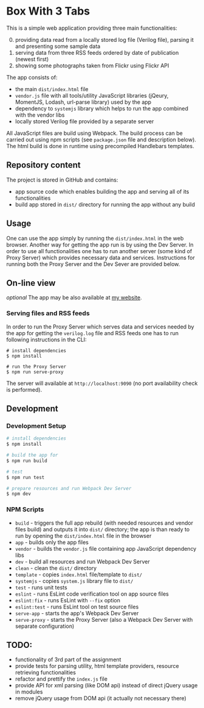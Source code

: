 # Box With 3 Tabs

This is a simple web application providing three main functionalities:

0. providing data read from a locally stored log file (Verilog file), parsing it and presenting some sample data
0. serving data from three RSS feeds ordered by date of publication (newest first)
0. showing some photographs taken from Flickr using Flickr API

The app consists of:
- the main `dist/index.html` file
- `vendor.js` file with all tools/utility JavaScript libraries (jQeury, MomentJS, Lodash, url-parse library) used by the app
- dependency to `systemjs` library which helps to run the app combined with the vendor libs
- locally stored Verilog file provided by a separate server 

All JavaScript files are build using Webpack. The build process can be carried out using npm scripts (see `package.json` file and description below).
The html build is done in runtime using precompiled Handlebars templates. 

## Repository content

The project is stored in GitHub and contains:
- app source code which enables building the app and serving all of its functionalities
- build app stored in ```dist/``` directory for running the app without any build

## Usage

One can use the app simply by running the `dist/index.html` in the web browser.
Another way for getting the app run is by using the Dev Server.
In order to use all functionalities one has to run another server (some kind of Proxy Server) which provides necessary data and services.
Instructions for running both the Proxy Server and the Dev Sever are provided below.

## On-line view

<i>optional</i>
The app may be also available at [my website](http://demo.kodzix.pl).

### Serving files and RSS feeds

In order to run the Proxy Server which serves data and services needed by the app for getting the `verilog.log` file and RSS feeds
one has to run following instructions in the CLI:

```
# install dependencies
$ npm install

# run the Proxy Server
$ npm run serve-proxy
```

The server will available at  `http://localhost:9090` (no port availability check is performed).

## Development 

### Development Setup

```bash
# install dependencies
$ npm install

# build the app for 
$ npm run build

# test
$ npm run test

# prepare resources and run Webpack Dev Server
$ npm dev
```

### NPM Scripts

- `build` - triggers the full app rebuild (with needed resources and vendor files build) and outputs it into `dist/` directory; the app is than ready to run by opening the `dist/index.html` file in the browser 
- `app` - builds only the app files
- `vendor` - builds the `vendor.js` file containing app JavaScript dependency libs
- `dev` - build all resources and run Webpack Dev Server
- `clean` - clean the `dist/` directory
- `template` - copies `index.html` file/template to `dist/`
- `systemjs` - copies `system.js` library file to `dist/`
- `test` - runs unit tests
- `eslint` - runs EsLint code verification tool on app source files
- `eslint:fix` - runs EsLint with `--fix` option
- `eslint:test` - runs EsLint tool on test source files
- `serve-app` - starts the app's Webpack Dev Server
- `serve-proxy` - starts the Proxy Server (also a Webpack Dev Server with separate configuration)

## TODO:

- functionality of 3rd part of the assignment
- provide tests for parsing utility, html template providers, resource retrieving functionalities
- refactor and prettify the `index.js` file
- provide API for xml parsing (like DOM api) instead of direct jQuery usage in modules
- remove jQuery usage from DOM api (it actually not necessary there)

